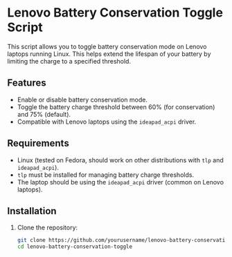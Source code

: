 # Lenovo Battery Conservation Toggle Script

This script allows you to toggle battery conservation mode on Lenovo laptops running Linux. This helps extend the lifespan of your battery by limiting the charge to a specified threshold.

## Features
- Enable or disable battery conservation mode.
- Toggle the battery charge threshold between 60% (for conservation) and 75% (default).
- Compatible with Lenovo laptops using the `ideapad_acpi` driver.

## Requirements
- Linux (tested on Fedora, should work on other distributions with `tlp` and `ideapad_acpi`).
- `tlp` must be installed for managing battery charge thresholds.
- The laptop should be using the `ideapad_acpi` driver (common on Lenovo laptops).

## Installation

1. Clone the repository:
   ```bash
   git clone https://github.com/yourusername/lenovo-battery-conservation-toggle.git
   cd lenovo-battery-conservation-toggle
